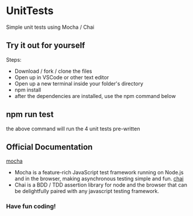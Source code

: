 # UnitTests

Simple unit tests using Mocha / Chai

## Try it out for yourself
Steps:
* Download / fork / clone the files
* Open up in VSCode or other text editor
* Open up a new terminal inside your folder's directory
* npm install
* after the dependencies are installed, use the npm command below

## npm run test
the above command will run the 4 unit tests pre-written

## Official Documentation
[mocha](https://mochajs.org/)
- Mocha is a feature-rich JavaScript test framework running on Node.js and in the browser, making asynchronous testing simple and fun.
[chai](https://www.chaijs.com/guide/styles/#expect)
- Chai is a BDD / TDD assertion library for node and the browser that can be delightfully paired with any javascript testing framework.

### Have fun coding!
